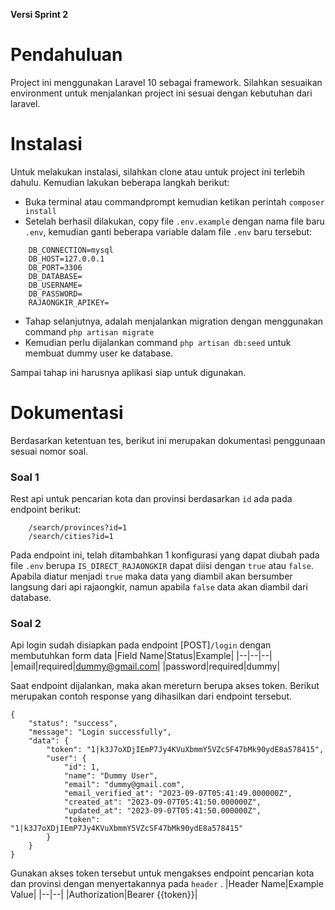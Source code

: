 
**Versi Sprint 2**

# Pendahuluan

Project ini menggunakan Laravel 10 sebagai framework. Silahkan sesuaikan environment untuk menjalankan project ini sesuai dengan kebutuhan dari laravel. 


# Instalasi

Untuk melakukan instalasi, silahkan clone atau untuk project ini terlebih dahulu. Kemudian lakukan beberapa langkah berikut:

 - Buka terminal atau commandprompt kemudian ketikan perintah `composer install`
 - Setelah berhasil dilakukan, copy file `.env.example` dengan nama file baru `.env`, kemudian ganti beberapa variable dalam file `.env` baru tersebut:
```
    DB_CONNECTION=mysql
    DB_HOST=127.0.0.1
    DB_PORT=3306
    DB_DATABASE=
    DB_USERNAME=
    DB_PASSWORD=
    RAJAONGKIR_APIKEY=
```
- Tahap selanjutnya, adalah menjalankan migration dengan menggunakan command `php artisan migrate`
- Kemudian perlu dijalankan command `php artisan db:seed` untuk membuat dummy user ke database. 

Sampai tahap ini harusnya aplikasi siap untuk digunakan. 

 # Dokumentasi  
 Berdasarkan ketentuan tes, berikut ini merupakan dokumentasi penggunaan sesuai nomor soal.

### Soal 1 
Rest api untuk pencarian kota dan provinsi berdasarkan `id` ada pada endpoint berikut:
```
    /search/provinces?id=1
    /search/cities?id=1
```
Pada endpoint ini, telah ditambahkan 1 konfigurasi yang dapat diubah pada file `.env` berupa `IS_DIRECT_RAJAONGKIR` dapat diisi dengan `true` atau `false`. Apabila diatur menjadi `true` maka data yang diambil akan bersumber langsung dari api rajaongkir, namun apabila `false` data akan diambil dari database.

### Soal 2
Api login sudah disiapkan pada endpoint [POST]`/login` dengan membutuhkan form data 
|Field Name|Status|Example|
|--|--|--|
|email|required|dummy@gmail.com|
|password|required|dummy|

Saat endpoint dijalankan, maka akan mereturn berupa akses token. Berikut merupakan contoh response yang dihasilkan dari endpoint tersebut.
```
{
	"status": "success",
	"message": "Login successfully",
	"data": {
		"token": "1|k3J7oXDjIEmP7Jy4KVuXbmmY5VZcSF47bMk90ydE8a578415",
		"user": {
			"id": 1,
			"name": "Dummy User",
			"email": "dummy@gmail.com",
			"email_verified_at": "2023-09-07T05:41:49.000000Z",
			"created_at": "2023-09-07T05:41:50.000000Z",
			"updated_at": "2023-09-07T05:41:50.000000Z",
			"token": "1|k3J7oXDjIEmP7Jy4KVuXbmmY5VZcSF47bMk90ydE8a578415"
		}
	}
}
```
Gunakan akses token tersebut untuk mengakses endpoint pencarian kota dan provinsi dengan menyertakannya pada `header` .
|Header Name|Example Value|
|--|--|
|Authorization|Bearer {{token}}|


